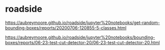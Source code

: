# roadside

https://aubreymoore.github.io/roadside/jupyter%20notebooks/get-random-bounding-boxes/reports/20200706-120855-5-classes.html

https://aubreymoore.github.io/roadside/jupyter%20notebooks/bounding-boxes/reports/06-23-test-cut-detector-20/06-23-test-cut-detector-20.html
